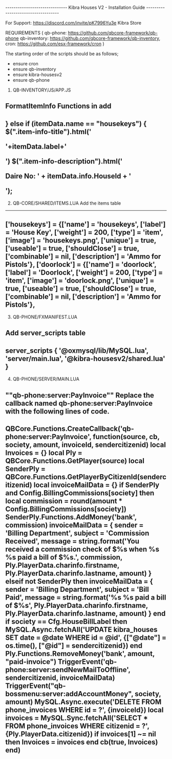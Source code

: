 ------------------------------ Kibra Houses V2 - Installation Guide -----------------------------------

For Support: https://discord.com/invite/pK7996Yu3e Kibra Store

REQUIREMENTS (
    qb-phone: https://github.com/qbcore-framework/qb-phone
    qb-inventory: https://github.com/qbcore-framework/qb-inventory,
    cron: https://github.com/esx-framework/cron
)

The starting order of the scripts should be as follows;
 - ensure cron
 - ensure qb-inventory
 - ensure kibra-housesv2
 - ensure qb-phone

1. QB-INVENTORY/JS/APP.JS

FormatItemInfo Functions in add
---------------------------------------------------------------------------------------------------------------------------------
  } else if (itemData.name == "housekeys") {
            $(".item-info-title").html('<p>'+itemData.label+'</p>')
            $(".item-info-description").html('<p><strong></strong><span>Daire No: ' + itemData.info.HouseId + '</span></p>');
---------------------------------------------------------------------------------------------------------------------------------

2. QB-CORE/SHARED/ITEMS.LUA 
 Add the items table
---------------------------------------------------------------------------------------------------------------------------------
['housekeys'] 				 	 = {['name'] = 'housekeys', 			  	  	['label'] = 'House Key', 				['weight'] = 200, 		['type'] = 'item', 		['image'] = 'housekeys.png', 			['unique'] = true, 		['useable'] = true, 	['shouldClose'] = true,   ['combinable'] = nil,   ['description'] = 'Ammo for Pistols'},
	['doorlock'] 				 	 = {['name'] = 'doorlock', 			  	  		['label'] = 'Doorlock', 				['weight'] = 200, 		['type'] = 'item', 		['image'] = 'doorlock.png', 			['unique'] = true, 		['useable'] = true, 	['shouldClose'] = true,   ['combinable'] = nil,   ['description'] = 'Ammo for Pistols'},
---------------------------------------------------------------------------------------------------------------------------------

3. QB-PHONE/FXMANIFEST.LUA

Add server_scripts table
---------------------------------------------------------------------------------------------------------------------------------
server_scripts {
    '@oxmysql/lib/MySQL.lua',
    'server/main.lua',
    '@kibra-housesv2/shared.lua'
}
---------------------------------------------------------------------------------------------------------------------------------

4. QB-PHONE/SERVER/MAIN.LUA

""qb-phone:server:PayInvoice"" Replace the callback named qb-phone:server:PayInvoice with the following lines of code.
---------------------------------------------------------------------------------------------------------------------------------
QBCore.Functions.CreateCallback('qb-phone:server:PayInvoice', function(source, cb, society, amount, invoiceId, sendercitizenid)
    local Invoices = {}
    local Ply = QBCore.Functions.GetPlayer(source)
    local SenderPly = QBCore.Functions.GetPlayerByCitizenId(sendercitizenid)
    local invoiceMailData = {}
    if SenderPly and Config.BillingCommissions[society] then
        local commission = round(amount * Config.BillingCommissions[society])
        SenderPly.Functions.AddMoney('bank', commission)
        invoiceMailData = {
            sender = 'Billing Department',
            subject = 'Commission Received',
            message = string.format('You received a commission check of $%s when %s %s paid a bill of $%s.', commission, Ply.PlayerData.charinfo.firstname, Ply.PlayerData.charinfo.lastname, amount)
        }
    elseif not SenderPly then
        invoiceMailData = {
            sender = 'Billing Department',
            subject = 'Bill Paid',
            message = string.format('%s %s paid a bill of $%s', Ply.PlayerData.charinfo.firstname, Ply.PlayerData.charinfo.lastname, amount)
        }
    end
    if society == Cfg.HouseBillLabel then MySQL.Async.fetchAll('UPDATE kibra_houses SET date = @date WHERE id = @id', {["@date"] = os.time(), ["@id"] = sendercitizenid}) end
    Ply.Functions.RemoveMoney('bank', amount, "paid-invoice")
    TriggerEvent('qb-phone:server:sendNewMailToOffline', sendercitizenid, invoiceMailData)
    TriggerEvent("qb-bossmenu:server:addAccountMoney", society, amount)
    MySQL.Async.execute('DELETE FROM phone_invoices WHERE id = ?', {invoiceId})
    local invoices = MySQL.Sync.fetchAll('SELECT * FROM phone_invoices WHERE citizenid = ?', {Ply.PlayerData.citizenid})
    if invoices[1] ~= nil then
        Invoices = invoices
    end
    cb(true, Invoices)
end)
---------------------------------------------------------------------------------------------------------------------------------

